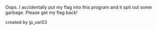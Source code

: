 Oops. I accidentally put my flag into this program and it spit out some garbage. Please get my flag back!

created by jp_var03
